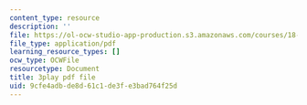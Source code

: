 ```yaml
---
content_type: resource
description: ''
file: https://ol-ocw-studio-app-production.s3.amazonaws.com/courses/18-06sc-linear-algebra-fall-2011/9cfe4adbde8d61c1de3fe3bad764f25d_h9aDgvW59TU.pdf
file_type: application/pdf
learning_resource_types: []
ocw_type: OCWFile
resourcetype: Document
title: 3play pdf file
uid: 9cfe4adb-de8d-61c1-de3f-e3bad764f25d
---
```

